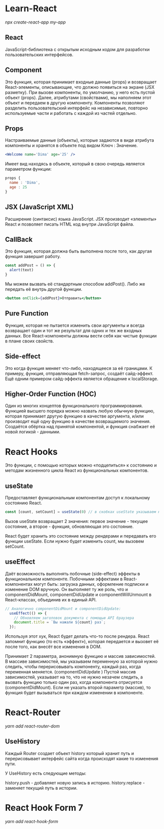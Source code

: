 # Learn-React

*npx create-react-app my-app*

## React

 JavaScript-библиотека с открытым исходным кодом для разработки пользовательских интерфейсов.
 
 ## Component 
 
Это функция, которая принимает входные данные (props) и возвращает React-элементы, описывающие, что должно появиться на экране (JSX разметку). При вызове компоненты, по умолчанию, у него есть пустой объект (props). Далее, атрибутами (свойствами), мы наполняем этот объект и передаем в другую компоненту.
Компоненты позволяют разделить пользовательский интерфейс на независимые, повторно используемые части и работать с каждой из частей отдельно.

## Props

Настраиваемые данные (объекты), которые задаются в виде атрибута компоненты и хранятся в объекте под видом Ключ : Значение.
```jsx
<Welcome name='Dima' age='25' />
```
Имеет вид находясь в объекте, который в свою очередь является параметром функции:
```jsx
props {
  name : 'Dima',
  age : 25
}
```
## JSX (JavaScript XML) 

Расширение (синтаксис) языка JavaScript. JSX производит «элементы» React и позволяет писать HTML код внутри JavaScript файла. 

## CallBack

Это функция, которая должна быть выполнена после того, как другая функция завершит работу.
```jsx
const addPost = () => { 
  alert(text)
}
```
Мы можем вызвать её стандартным способом addPost(). Либо же передать её внутрь другой функции.
```jsx
<button onClick={addPost}>Отправить</button>
```

## Pure Function 

Функция, которая не пытается изменить свои аргументы и всегда возвращает один и тот же результат для одних и тех же входных данных. Все React-компоненты должны вести себя как чистые функции в плане своих свойств.

## Side-effect 

Это когда функция меняет что-либо, находящееся за её границами. К примеру, функция, отправляющая fetch-запрос, создаёт сайд-эффект. Ещё одним примером сайд-эффекта является обращение к localStorage.

## Higher-Order Function (HOC)

Один из многих концептов функционального программирования. Функцией высшего порядка можно назвать любую обычную функцию, которая принимает другую функцию в качестве аргумента, и/или производит ещё одну функцию в качестве возвращаемого значения. Создаётся обёртка над принятой компонентой, и функция снабжает её новой логикой - данными.

# React Hooks

Это функции, с помощью которых можно «подцепиться» к состоянию и методам жизненного цикла React из функциональных компонентов. 

## useState 

Предоставляет функциональным компонентам доступ к локальному состоянию React.
```jsx
const [count, setCount] = useState(0) // в скобках useState указываем начальное состояние.
```
Вызов useState возвращает 2 значения: первое значение - текущее состояние, а второе - функция, обновляющая это состояние.

React будет хранить это состояние между рендерами и передавать его функции useState. Если нужно будет изменить count, мы вызовем setCount.

## useEffect 

Даёт возможность выполнять побочные (side-effect) эффекты в функциональном компоненте. Побочными эффектами в React-компонентах могут быть: загрузка данных, оформление подписки и изменение DOM вручную. Он выполняет ту же роль, что и componentDidMount, componentDidUpdate и componentWillUnmount в React-классах, объединив их в единый API.

```jsx
// Аналогично componentDidMount и componentDidUpdate:
  useEffect(() => {
    // Обновляем заголовок документа с помощью API браузера
    document.title = `Вы нажали ${count} раз`;
  });
````

Используя этот хук, React будет делать что-то после рендера. React запомнит функцию (то есть «эффект»), которая передается и вызовет её после того, как внесёт все изменения в DOM.

Принимает 2 параметра, анонимную функцию и массив зависимостей.
В массиве зависимостей, мы указываем переменную за которой нужно следить, чтобы перерисовывать компоненту, каждый раз, когда переменная меняется. (componentDidUpdate )
Пустой массив зависимостей, указывает на то, что не нужно незачем следить, а вызвать функцию только один раз, когда компонента отрисуется (componentDidMount). Если не указать второй параметр (массив), то функция будет вызываться при каждом изменении в компоненте.

# React-Router

*yarn add react-router-dom*

## UseHistory

Каждый Router создает объект history который хранит путь и перерисовывает интерфейс сайта когда происходят какие то изменения пути.

У UseHistory есть следующие методы: 

history.push - добавляет новую запись в историю.
history.replace - заменяет текущий путь в истории.

# React Hook Form 7

*yarn add react-hook-form*
